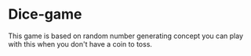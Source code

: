 # Dice-game
This game is based on random number generating concept you can play with this when you don't have a coin to toss.
